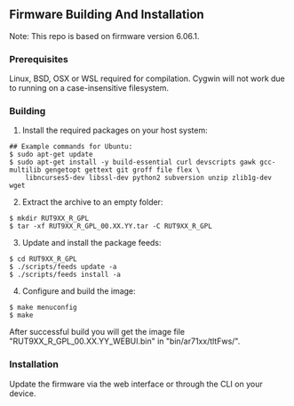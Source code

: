 ## Firmware Building And Installation

Note: This repo is based on firmware version 6.06.1.

### Prerequisites

Linux, BSD, OSX or WSL required for compilation. Cygwin will not work due to running on a case-insensitive filesystem.

### Building

1. Install the required packages on your host system:
```
## Example commands for Ubuntu:
$ sudo apt-get update
$ sudo apt-get install -y build-essential curl devscripts gawk gcc-multilib gengetopt gettext git groff file flex \
    libncurses5-dev libssl-dev python2 subversion unzip zlib1g-dev wget
```

2. Extract the archive to an empty folder:
```
$ mkdir RUT9XX_R_GPL
$ tar -xf RUT9XX_R_GPL_00.XX.YY.tar -C RUT9XX_R_GPL
```
3. Update and install the package feeds:
```
$ cd RUT9XX_R_GPL
$ ./scripts/feeds update -a
$ ./scripts/feeds install -a
```    
4. Configure and build the image:
```
$ make menuconfig
$ make
```

After successful build you will get the image file "RUT9XX_R_GPL_00.XX.YY_WEBUI.bin" in "bin/ar71xx/tltFws/".

### Installation

Update the firmware via the web interface or through the CLI on your device.
